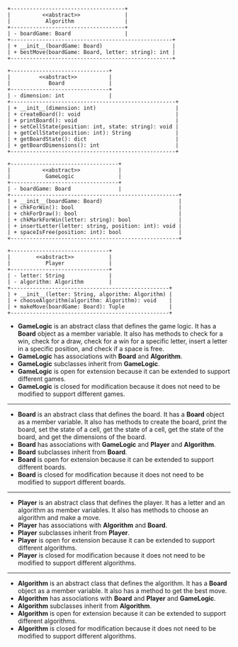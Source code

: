 ```
+------------------------------------+
|          <<abstract>>              |
|           Algorithm                |
+------------------------------------+
| - boardGame: Board                 |
+---------------------------------------------------+
| + __init__(boardGame: Board)                      |
| + bestMove(boardGame: Board, letter: string): int |
+---------------------------------------------------+

+-------------------------------+
|         <<abstract>>          |
|            Board              |
+-------------------------------+
| - dimension: int              |
+----------------------------------------------------+
| + __init__(dimension: int)                         |
| + createBoard(): void                              |
| + printBoard(): void                               |
| + setCellState(position: int, state: string): void |
| + getCellState(position: int): String              |
| + getBoardState(): dict                            |
| + getBoardDimensions(): int                        |
+----------------------------------------------------+

+----------------------------------+
|          <<abstract>>            |
|           GameLogic              |
+----------------------------------+
| - boardGame: Board               |
+-----------------------------------------------------+
| + __init__(boardGame: Board)                        |
| + chkForWin(): bool                                 |
| + chkForDraw(): bool                                |
| + chkMarkForWin(letter: string): bool               |
| + insertLetter(letter: string, position: int): void |
| + spaceIsFree(position: int): bool                  |
+-----------------------------------------------------+

+-------------------------------+
|        <<abstract>>           |
|           Player              |
+-------------------------------+
| - letter: String              |
| - algorithm: Algorithm        |
+--------------------------------------------------+
| + __init__(letter: String, algorithm: Algorithm) |
| + chooseAlgorithm(algorithm: Algorithm): void    |
| + makeMove(boardGame: Board): Tuple              |
+--------------------------------------------------+
```

- **GameLogic** is an abstract class that defines the game logic. It has a **Board** object as a member variable. It also has methods to check for a win, check for a draw, check for a win for a specific letter, insert a letter in a specific position, and check if a space is free.
- **GameLogic** has associations with **Board** and **Algorithm**.
- **GameLogic** subclasses inherit from **GameLogic**.
- **GameLogic** is open for extension because it can be extended to support different games.
- **GameLogic** is closed for modification because it does not need to be modified to support different games.
---
- **Board** is an abstract class that defines the board. It has a **Board** object as a member variable. It also has methods to create the board, print the board, set the state of a cell, get the state of a cell, get the state of the board, and get the dimensions of the board.
- **Board** has associations with **GameLogic** and **Player** and **Algorithm**.
- **Board** subclasses inherit from **Board**.
- **Board** is open for extension because it can be extended to support different boards.
- **Board** is closed for modification because it does not need to be modified to support different boards.
---
- **Player** is an abstract class that defines the player. It has a letter and an algorithm as member variables. It also has methods to choose an algorithm and make a move.
- **Player** has associations with **Algorithm** and **Board**.
- **Player** subclasses inherit from **Player**.
- **Player** is open for extension because it can be extended to support different algorithms.
- **Player** is closed for modification because it does not need to be modified to support different algorithms.
---
- **Algorithm** is an abstract class that defines the algorithm. It has a **Board** object as a member variable. It also has a method to get the best move.
- **Algorithm** has associations with **Board** and **Player** and **GameLogic**.
- **Algorithm** subclasses inherit from **Algorithm**.
- **Algorithm** is open for extension because it can be extended to support different algorithms.
- **Algorithm** is closed for modification because it does not need to be modified to support different algorithms.











